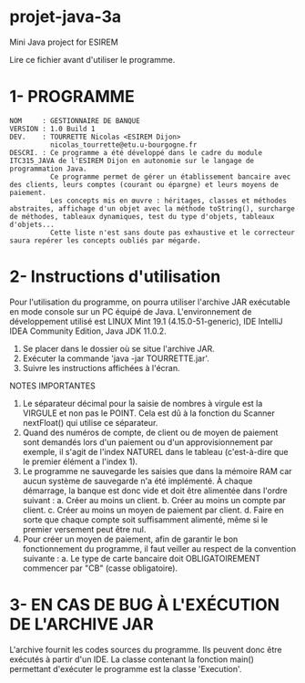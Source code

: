 # projet-java-3a
Mini Java project for ESIREM

Lire ce fichier avant d'utiliser le programme.


#   1-  PROGRAMME
    NOM     : GESTIONNAIRE DE BANQUE
    VERSION : 1.0 Build 1
    DEV.    : TOURRETTE Nicolas <ESIREM Dijon>
              nicolas_tourrette@etu.u-bourgogne.fr
    DESCRI. : Ce programme a été développé dans le cadre du module ITC315_JAVA de l'ESIREM Dijon en autonomie sur le langage de programmation Java.
              Ce programme permet de gérer un établissement bancaire avec des clients, leurs comptes (courant ou épargne) et leurs moyens de paiement.
              Les concepts mis en œuvre : héritages, classes et méthodes abstraites, affichage d'un objet avec la méthode toString(), surcharge de méthodes, tableaux dynamiques, test du type d'objets, tableaux d'objets...
              Cette liste n'est sans doute pas exhaustive et le correcteur saura repérer les concepts oubliés par mégarde.


#   2-  Instructions d'utilisation

Pour l'utilisation du programme, on pourra utiliser l'archive JAR exécutable en mode console sur un PC équipé de Java.
L'environnement de développement utilisé est LINUX Mint 19.1 (4.15.0-51-generic), IDE IntelliJ IDEA Community Edition, Java JDK 11.0.2.

1. Se placer dans le dossier où se situe l'archive JAR.
2. Exécuter la commande 'java -jar TOURRETTE.jar'.
3. Suivre les instructions affichées à l'écran.

NOTES IMPORTANTES
1. Le séparateur décimal pour la saisie de nombres à virgule est la VIRGULE et non pas le POINT. Cela est dû à la fonction du Scanner nextFloat() qui utilise ce séparateur.
2. Quand des numéros de compte, de client ou de moyen de paiement sont demandés lors d'un paiement ou d'un approvisionnement par exemple, il s'agit de l'index NATUREL dans le tableau (c'est-à-dire que le premier élément a l'index 1).
3. Le programme ne sauvegarde les saisies que dans la mémoire RAM car aucun système de sauvegarde n'a été implémenté. À chaque démarrage, la banque est donc vide et doit être alimentée dans l'ordre suivant :
    a. Créer au moins un client.
    b. Créer au moins un compte par client.
    c. Créer au moins un moyen de paiement par client.
    d. Faire en sorte que chaque compte soit suffisamment alimenté, même si le premier versement peut être nul.
4. Pour créer un moyen de paiement, afin de garantir le bon fonctionnement du programme, il faut veiller au respect de la convention suivante :
    a. Le type de carte bancaire doit OBLIGATOIREMENT commencer par "CB" (casse obligatoire).


#   3-  EN CAS DE BUG À L'EXÉCUTION DE L'ARCHIVE JAR

L'archive fournit les codes sources du programme. Ils peuvent donc être exécutés à partir d'un IDE. La classe contenant la fonction main() permettant d'exécuter le programme est la classe 'Execution'.
